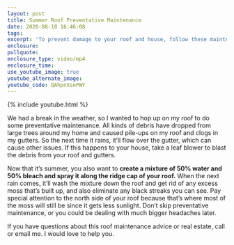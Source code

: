 ```yaml
---
layout: post
title: Summer Roof Preventative Maintenance
date: 2020-08-18 16:46:08
tags:
excerpt: 'To prevent damage to your roof and house, follow these maintenance steps.'
enclosure:
pullquote:
enclosure_type: video/mp4
enclosure_time:
use_youtube_image: true
youtube_alternate_image:
youtube_code: QAhpnXsePWY
---
```


{% include youtube.html %}

We had a break in the weather, so I wanted to hop up on my roof to do some preventative maintenance. All kinds of debris have dropped from large trees around my home and caused pile-ups on my roof and clogs in my gutters. So the next time it rains, it’ll flow over the gutter, which can cause other issues. If this happens to your house, take a leaf blower to blast the debris from your roof and gutters.&nbsp;

Now that it’s summer, you also want to **create a mixture of 50% water and 50% bleach and spray it along the ridge cap of your roof.** When the next rain comes, it’ll wash the mixture down the roof and get rid of any excess moss that’s built up, and also eliminate any black streaks you can see. Pay special attention to the north side of your roof because that’s where most of the moss will still be since it gets less sunlight. Don’t skip preventative maintenance, or you could be dealing with much bigger headaches later.&nbsp;

If you have questions about this roof maintenance advice or real estate, call or email me. I would love to help you.